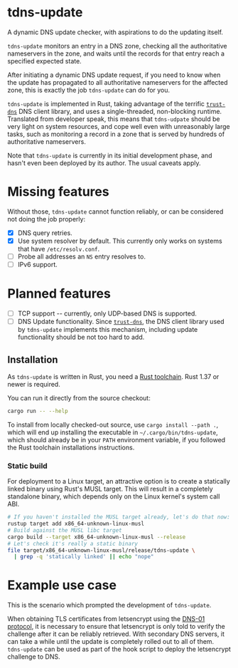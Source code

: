 # tdns-update

A dynamic DNS update checker, with aspirations to do the updating
itself.

`tdns-update` monitors an entry in a DNS zone, checking all the
authoritative nameservers in the zone, and waits until the records for
that entry reach a specified expected state.

After initiating a dynamic DNS update request, if you need to know
when the update has propagated to all authoritative nameservers for
the affected zone, this is exactly the job `tdns-update` can do for
you.

`tdns-update` is implemented in Rust, taking advantage of the terrific
[`trust-dns`] DNS client library, and uses a single-threaded,
non-blocking runtime. Translated from developer speak, this means that
`tdns-udpate` should be very light on system resources, and cope well
even with unreasonably large tasks, such as monitoring a record in a
zone that is served by hundreds of authoritative nameservers.

Note that `tdns-update` is currently in its initial development phase,
and hasn't even been deployed by its author. The usual caveats apply.

# Missing features

Without those, `tdns-update` cannot function reliably, or can be
considered not doing the job properly:

- [X] DNS query retries.
- [X] Use system resolver by default. This currently only works on
      systems that have `/etc/resolv.conf`.
- [ ] Probe all addresses an `NS` entry resolves to.
- [ ] IPv6 support.

# Planned features

- [ ] TCP support -- currently, only UDP-based DNS is supported.
- [ ] DNS Update functionality. Since [`trust-dns`], the DNS client
      library used by `tdns-update` implements this mechanism,
      including update functionality should be not too hard to add.

## Installation

As `tdns-update` is written in Rust, you need a [Rust toolchain]. Rust
1.37 or newer is required.

You can run it directly from the source checkout:

```sh
cargo run -- --help
```

To install from locally checked-out source, use `cargo install --path
.`, which will end up installing the executable in
`~/.cargo/bin/tdns-update`, which should already be in your `PATH`
environment variable, if you followed the Rust toolchain installations
instructions.

### Static build

For deployment to a Linux target, an attractive option is to create a
statically linked binary using Rust's MUSL target. This will result in
a completely standalone binary, which depends only on the Linux
kernel's system call ABI.

```sh
# If you haven't installed the MUSL target already, let's do that now:
rustup target add x86_64-unknown-linux-musl
# Build against the MUSL libc target
cargo build --target x86_64-unknown-linux-musl --release
# Let's check it's really a static binary
file target/x86_64-unknown-linux-musl/release/tdns-update \
  | grep -q 'statically linked' || echo "nope"
```

# Example use case

This is the scenario which prompted the development of `tdns-update`.

When obtaining TLS certificates from letsencrypt using the [DNS-01
protocol], it is necessary to ensure that letsencrypt is only told to
verify the challenge after it can be reliably retrieved. With
secondary DNS servers, it can take a while until the update is
completely rolled out to all of them. `tdns-update` can be used as
part of the hook script to deploy the letsencrypt challenge to DNS.

[Rust toolchain]: https://www.rust-lang.org/tools/install
[`trust-dns`]: https://github.com/bluejekyll/trust-dns
[DNS-01 protocol]: https://letsencrypt.org/docs/challenge-types/
